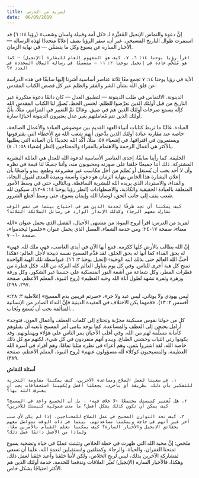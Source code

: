 ```yaml
---
title:  لمزيد من الدرس
date:  06/09/2019
---
```


إنَّ دعوة والتماس الإنجيل المُغيِّرة لـ «كل أمة وقبيلة ولسان وشعب» (رؤيا ١٤: ٦) قد استمرت طوال التاريخ المسيحي. غير أن، سفر الرؤيا يصف إعلانًا متجددًا لهذه الرسالة — الأخبار السارة عن يسوع وكل ما يتضمَّن — في نهاية الزمان.

`اقرأ رؤيا يوحنا ١٤: ٦، ٧. كيف هو المفهوم العام للبشارة (الإنجيل) — كما هو مُلخَّص عادة في إنجيل يوحنا ٣: ١٦ — متضمنًا في رسالة الملاك المحددة في العدد ٧؟`

الآية في رؤيا يوحنا ١٤: ٧ تجمع معًا ثلاثة عناصر أساسية أشرنا إليها سابقًا في هذه الدراسة عن قلق الله بشأن الشر والفقر والظلم عبر كل قصص الكتاب المقدس:

الدينونة. الالتماس في طلب الدينونة — لتطبيق العدل — كان دائمًا دعوة متكررة عبر التاريخ من قبل أولئك الذين تعرَّضوا للظلم. لحسن الحظ، يُصوِّر لنا الكتاب المقدس الله كإله يسمع صرخات أولئك الذين هم في ضيق. وغالبًا تمَّ التعبير في المزامير، مثلًا، بأنَّ أولئك الذين تتم مُعاملتهم بغير عدل يعتبرون الدينونة أخبارًا سارة.

العبادة. غالبًا ما تربط كتابات أنبياء العهد القديم بين موضوعي العبادة والأعمال الصالحة، خاصة عند مقارنة عبادة أولئك الذين يدَّعون أنهم شعب الله مع الأخطاء التي يقترفونها ويستمرون في اقترافها. في إشعياء ٥٨، مثلًا، أكَّد الله تحديدًا بأن العبادة التي يطلبها بالأكثر هي أعمال الرحمة والاهتمام بالفقراء والمحتاجين (انظر إشعياء ٥٨: ٦، ٧).

الخليقة. كما رأينا سابقًا، إحدى العناصر الأساسية لدعوة الله للعدل هي العائلة البشرية المشتركة، ذلك أننا جميعنًا خلقنا على صورته ومحبوبون منه، وأننا جميعًا لنا قيمة في نظره وأن لا أحد يجب أن يُستغل أو يُظلم من أجل مكاسب غير مشروعة وطمع. يبدو واضحًا بأن إعلان البشارة هذا الخاص بنهاية الزمان هو دعوة واسعة وبعيدة المدى لقبول النجاة، والفداء، والاسترداد الذي يريده الله للبشرية الساقطة. وبالتالي، حتى في وسط الأمور المتعلقة بالعبادة الحقيقية والكاذبة، والاضطهادات (انظر رؤيا يوحنا ١٤: ٨-١٢)، سيكون لله شعب يقف إلى جانب الحق، لوصايا الله وإيمان يسوع، حتى وسط أفظع الشرور.

`كيف يمكننا أن نجد طرقًا لخدمة الذين هم في احتياج بينما في نفس الوقت نشارك معهم الرجاء وكذلك الإنذار الوارد في رسائل الملائكة الثلاثة؟`

لمزيد من الدرس: اقرأ لروح النبوة: من مشتهى الأجيال، الفصل الذي يحمل عنوان «الله معنا»، صفحة ١٧-٢٤؛ ومن خدمة الشفاء، الفصل الذي يحمل عنوان «خلصوا ليخدموا»، صفحة ٦٠-٧٠.

«إنَّ الله يطالب بالأرض كلها ككرمه. فمع أنها الآن في أيدي الغاصب، فهي ملك لله. فهي له بحق الفداء كما أنها له بحق الخلق. لقد قدَّم المسيح نفسه ذبيحة لأجل العالم: ‹هكذا أحبَّ الله العالم حتى بذلك ابنه الوحيد› (إنجيل يوحنا ٣: ١٦). فبواسطة تلك الهبة الواحدة تمنح كل هبة أخرى للناس. وفي كل يوم يتناول العالم كله البركة من الله. فكل قطرة من قطرات المطر، وكل شعاعة من أشعة النور المنسكبة على جنسنا غير الشكور، وكل ورقة وزهرة وثمرة تشهد لطول أناة الله وحبه العظيم» (روح النبوة، المعلم الأعظم، صفحة ٢٩٧، ٢٩٨).

«ليس يهودي ولا يوناني. ليس عبد ولا حر»، «صرتم قريبين بدم المسيح» (غلاطية ٣: ٢٨؛ أفسس ٢: ١٣). «فمهما يكن الاختلاف في العقيدة الدينية فإنَّ النداء الصادر من الإنسانية المتألمة يجب أن يُسمع ويُجاب…

«كل من حولنا نفوس مسكينة مجرَّبة وتحتاج إلى كلمات العطف وأعمال العون. فتوجد أرامل يحتجن إلى العطف والمساعدة. كما يوجد يتامى أمر المسيح تابعيه أن يقبلوهم كأمانة مسلَّمة لهم من الله. وفي أغلب الأحيان يمر الناس على هؤلاء ويهملونهم. وقد يكونوا رثي الثياب وخشني الطباع، ويبدو أنهم منفردون في كل شيء، لكنهم مع كل ذلك خاصة الله. لقد اشتروا بثمن، وهم أعزاء في نظره مثلنا تمامًا. وهم أفراد في أسرة الله العظيمة، والمسيحيون كوكلاء لله مسؤولون عنهم» (روح النبوة، المعلم الأعظم، صفحة ٣٨٩).

**أسئلة للنقاش**

`١. في سعينا لعمل الصلاح ومساعدة الآخرين، كيف يمكننا مقاومة التجربة للتفكير بأن ذلك، بطريقة أو بأخرى، يجعلنا أفضل ويُكسِبنا استحقاقات يجب أن يعترف الله بها؟`

`٢. هل تُعتبر كنيستك مجتمعًا ‹لا خلاف فيه› ، بل أن الجميع واحد في المسيح؟ كيف يمكن أن تكون كذلك بشكل أفضل؟ ما مدى شمولية كنيستك للآخرين؟`

`٣. كيف نجد التوازن الصحيح في عمل الصلاح للمحتاجين، إذا لم يكن لأي سبب آخر غير أنهم في حاجة ويمكننا مساعدتهم، بينما في ذات الوقت نتواصل معهم بحقائق الإنجيل والأخبار السارة؟ كيف يمكننا تعلم القيام بالأمرين معًا، ولماذا من الأفضل دائمًا عمل ذلك؟`

ملخص: إنَّ محبة الله التي ظهرت في خطة الخلاص وتثبتت عمليًا في حياة وتضحية يسوع تمنحنا الغفران، والحياة، والرجاء. وكمتلقين ومُستقبلين لنعمة الله، علينا أن نسعى لمشاركة الآخرين بذلك، ليس لربح الخلاص، ولكن لأننا خلقنا واُعيد خلقنا لعمل ذلك. وهكذا، فالأخبار السارة (الإنجيل) تُغيِّر العلاقات وتدفعنا للخدمة، خدمة أولئك الذين هم الأكثر احتياجًا بشكل خاص.